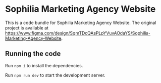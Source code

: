 
  # Sophilia Marketing Agency Website

  This is a code bundle for Sophilia Marketing Agency Website. The original project is available at https://www.figma.com/design/SqmTDcQAsPLpYVuvAOdaYS/Sophilia-Marketing-Agency-Website.

  ## Running the code

  Run `npm i` to install the dependencies.

  Run `npm run dev` to start the development server.
  